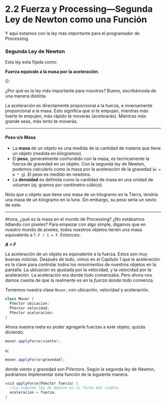 # 2.2 Fuerza y Processing—Segunda Ley de Newton como una Función

Y aquí estamos con la ley más importante para el programador de Processing.

### Segunda Ley de Newton

Esta ley esta fijada como:

**Fuerza equivale a la masa por la aceleración.**

O:

¿Por qué es la ley más importante para nosotros? Bueno, escribámosla de una manera distinta.

La aceleración es directamente proporcional a la fuerza, e inversamente proporcional a la masa. Esto significa que si te empujan, mientras más fuerte te empujen, más rápido te moverás (acelerarás). Mientras más grande seas, más lento te moverás.

------

#### **Peso v/s Masa**

- La **masa** de un objeto es una medida de la cantidad de materia que tiene un objeto (medida en kilogramos).
- El **peso**, generalmente confundido con la masa, es tecnicamente la fuerza de gravedad en un objeto. Con la segunda ley de Newton, podemos calcularlo como la masa por la aceleración de la gravedad (`w = m * g`). El peso es medido en newtons.
- La **densidad** es definida como la cantidad de masa en una unidad de volumen (ej: gramos por centímetro cúbico).

Nota que u objeto que tiene una masa de un kilogramo en la Tierra, tendría una masa de un kilogramo en la luna. Sin embargo, su peso sería un sexto de este.

------

Ahora, ¿qué es la masa en el mundo de Processing? ¿No estábamos lidiando con pixeles?  Para empezar con algo simple, digamos que en nuestro mundo de pixeles, todos nuestros objetos tienen una masa equivalente a 1. `F / 1 = F`. Entonces:

***A = F***

La aceleración de un objeto es equivalente a la fuerza. Estos son muy buenas noticias. Después de todo, vimos en el Capítulo 1 que la aceleración es la clave para controlar todos los movimientos de nuestros objetos en la pantalla. La ubicación es ajustada por la velocidad, y la velocidad por la aceleración. La aceleración era donde todo comenzaba. Pero ahora nos damos cuenta de que la realmente es en la *fuerza* donde todo comienza.

Tomemos nuestra clase `Mover`, con ubicación, velocidad y aceleración.

```java
class Mover {
  PVector ubicacion;
  PVector velocidad;
  PVector aceleracion;
}
```

Ahora nuestra meta es poder agregarle fuerzas a este objeto, quizás diciendo:

```java
mover.applyForce(viento);
```

o:

```java
mover.applyForce(gravedad);
```

donde viento y gravedad son PVectors. Según la segunda ley de Newton, podríamos implementar esta función de la siguiente manera.

```java
void applyForce(PVector fuerza) {
  //La segunda ley de Newton en su forma más simple.
  aceleracion = fuerza;
}
```
